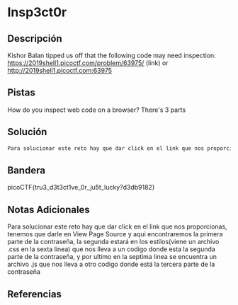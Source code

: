 # Insp3ct0r

## Descripción
Kishor Balan tipped us off that the following code may need inspection: https://2019shell1.picoctf.com/problem/63975/ (link) or http://2019shell1.picoctf.com:63975
## Pistas
How do you inspect web code on a browser? There's 3 parts
## Solución
```bash
Para solucionar este reto hay que dar click en el link que nos proporcionas, tenemos que darle en View Page Source y aqui encontraremos la primera parte de la contraseña, la segunda estará en los estilos(viene un archivo .css en la sexta linea) que nos lleva a un codigo donde esta la segunda parte de la contraseña, y por ultimo en la septima linea se encuentra un archivo .js que nos lleva a otro codigo donde está la tercera parte de la contraseña.
```
## Bandera
picoCTF{tru3_d3t3ct1ve_0r_ju5t_lucky?d3db9182}

## Notas Adicionales 
Para solucionar este reto hay que dar click en el link que nos proporcionas, tenemos que darle en View Page Source y aqui encontraremos la primera parte de la contraseña, la segunda estará en los estilos(viene un archivo .css en la sexta linea) que nos lleva a un codigo donde esta la segunda parte de la contraseña, y por ultimo en la septima linea se encuentra un archivo .js que nos lleva a otro codigo donde está la tercera parte de la contraseña

## Referencias